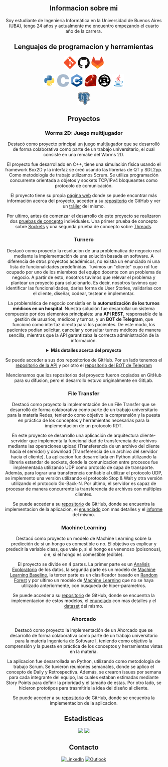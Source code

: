 </div>

<h2 align="center">Informacion sobre mi</h2>

<div align="center">
  Soy estudiante de Ingeniería Informática en la Universidad de Buenos Aires (UBA), tengo 24 años y actualmente me encuentro empezando el cuarto año de la carrera.
</div>

<h2 align="center">Lenguajes de programacion y herramientas</h2>

<p align="center"> 
  <img src="https://github.com/devicons/devicon/blob/v2.15.1/icons/git/git-original.svg" alt="git" width="40" height="40"/>
  <img src="https://github.com/devicons/devicon/blob/v2.15.1/icons/github/github-original.svg" alt="git" width="40" height="40"/>
  <img src="https://github.com/devicons/devicon/blob/v2.15.1/icons/gitlab/gitlab-original.svg" alt="git" width="40" height="40"/>
</p>

<p align="center"> 
  <img src="https://github.com/devicons/devicon/blob/v2.15.1/icons/python/python-original.svg" alt="python" width="40" height="40"/> 
  <img src="https://github.com/devicons/devicon/blob/v2.15.1/icons/c/c-original.svg" alt="c" width="40" height="40"/> 
  <img src="https://github.com/devicons/devicon/blob/v2.15.1/icons/cplusplus/cplusplus-original.svg" alt="cplusplus" width="40" height="40"/>
  <img src="https://github.com/devicons/devicon/blob/v2.15.1/icons/ruby/ruby-original.svg" alt="cplusplus" width="40" height="40"/>
  <img src="https://github.com/devicons/devicon/blob/v2.15.1/icons/rust/rust-plain.svg" alt="cplusplus" width="40" height="40"/>
  <img src="https://github.com/devicons/devicon/blob/v2.15.1/icons/java/java-original.svg" alt="java" width="40" height="40"/> 
</p>

<p align="center"> 
  <img src="https://github.com/devicons/devicon/blob/v2.15.1/icons/postgresql/postgresql-original.svg" alt="java" width="40" height="40"/> 
</p>

<h2 align="center">Proyectos</h2>

<div align="center">
  <h3 align="center">Worms 2D: Juego multijugador</h3>
  <p align="center">
    Destacó como proyecto principal un juego multijugador que se desarrolló de forma colaborativa como parte de un trabajo universitario, el cual consiste en una remake del Worms 2D.
    
  El proyecto fue desarrollado en C++, tiene una simulación física usando el framework Box2D y la interfaz se creó usando las librerías de QT y SDL2pp. Como metodología de trabajo utilizamos Scrum. Se utiliza programación concurrente orientada a objetos y sockets TCP/IPv4 bloqueantes como protocolo de comunicación.
    
  El proyecto tiene su propia <a href="https://alanvaldevenito.github.io">página web</a> donde se puede encontrar más información acerca del proyecto, acceder a su <a href="https://github.com/AlanValdevenito/Worms">repositorio</a> de GitHub y ver un <a href="https://www.youtube.com/watch?v=cXs05yU9hYE">tráiler</a> del mismo.

Por ultimo, antes de comenzar el desarrollo de este proyecto se realizaron dos <a href="https://github.com/AlanValdevenito/Taller-De-Programacion-I/tree/main/ENTREGAS">pruebas de concepto</a> individuales. Una primer prueba de concepto sobre <a href="https://github.com/AlanValdevenito/Taller-De-Programacion-I/tree/main/ENTREGAS/SOCKETS">Sockets</a> y una segunda prueba de concepto sobre <a href="https://github.com/AlanValdevenito/Taller-De-Programacion-I/tree/main/ENTREGAS/THREADS">Threads</a>.
</div>

<div align="center">

  <h3 align="center">Turnero</h3>

  <p align="center">
    Destacó como proyecto la resolucion de una problematica de negocio real mediante la implementación de una solución basada en software. A diferencia de otros proyectos académicos, no existía un enunciado ni una lista de funcionalidades predefinidas. Tuvimos un "cliente" cuyo rol fue ocupado por uno de los miembros del equipo docente con un problema de negocio. A partir de esto, nosotros tuvimos que relevar el problema y plantear un proyecto para solucionarlo. Es decir, nosotros tuvimos que identificar las funcionalidades, darles forma de User Stories, validarlas con el cliente, diseñar, codear, testear e implementar.

  La problemática de negocio consistía en la **automatización de los turnos médicos en un hospital**. Nuestra solución fue desarrollar un sistema compuesto por dos elementos principales: una **API REST**, responsable de la gestión de usuarios, médicos y turnos, y un **BOT de Telegram**, que funcionó como interfaz directa para los pacientes. De este modo, los pacientes podían solicitar, cancelar y consultar turnos médicos de manera sencilla, mientras que la API garantizaba la correcta administración de la información.
  </p>

  <details>
  <summary><b>Más detalles acerca del proyecto</b></summary>
  <br>

  Utilizamos la técnica de **[User Story Mapping](https://10pines.gitbook.io/desarrollo-de-software-agil-en-10pines/product-discovery#user-story-mapping)** para relevar las funcionalidades. 

  El proyecto se desarrolló en el transcurso de **tres semanas**, trabajando con iteraciones semanales bajo el estilo de **Extreme Programming (XP)**. Esto implicó planificar tanto a alto nivel, mediante un release plan inicial, como semana a semana, dando visibilidad en un esquema de entrega continua y al final de la semana revisar lo realizado tanto a nivel producto como a nivel proceso. 
  
  El flujo de trabajo fue el siguiente: primero relevamos las funcionalidades y presentamos un release plan a nuestro Product Owner (PO), quien definió cuál sería el MVP. A partir de allí, en cada iteración (con excepción de la primera, que tuvo solo Planning), los jueves realizábamos **Review, Planning y Retrospective**, y durante la semana trabajábamos en un esquema de entrega continua. Esto significaba que cada funcionalidad (User Story) debía estar validada en producción antes de llegar a la Review, para lo cual definimos un proceso claro: Al comienzo de cada iteracion le comunicabamos a nuestro PO el alcance de la iteracion (es decir, que US entraban en la iteracion donde cada US tenia su estimacion relativa). Antes de comenzar con el desarrollo de cada User Story debíamos enviar al PO los **Gherkin** correspondientes, que él validaba y autorizaba. Una vez que la funcionalidad estaba completa, se desplegaba en el ambiente de test para que el PO pudiera testearla y, tras su aprobación, se realizaba el deploy a producción. De esta manera, siempre llegábamos a la Review con todas las funcionalidades ya disponibles en producción y validadas por el cliente. 

  En cuanto a las metodologías aplicadas, trabajamos con **[BDD y TDD](https://drive.google.com/file/d/1whj-ZLlxVoHNaUnE6a8ckv_XHj9L7wg1/view?usp=sharing)**. La **forma de trabajo** se basó en integración continua, desarrollo en un único branch con trunk-based development, pair y mob programming, y un esquema de entrega continua. La colaboración y el versionado del código se gestionaron en **GitLab**, lo que nos permitió organizar el trabajo de manera centralizada y garantizar la integración continua. También gestionamos el despliegue en **dos ambientes cloud** diferenciados: uno de prueba y otro de producción.

  En cuanto a diseño e implementación, aplicamos **arquitectura hexagonal** para desacoplar las capas de dominio de las de infraestructura, el **patrón Repository** para manejar el acceso a datos y los principios de **12-Factor App**.

  La implementación técnica se realizó íntegramente en **Ruby**, tanto para la API REST como para el BOT de Telegram. La API fue desarrollada con **Sinatra** como microframework web, apoyándose en la gema **Faraday** para realizar solicitudes HTTP, y utilizando **Sequel** como ORM para la interacción con la base de datos. Como base de datos relacional utilizamos **PostgreSQL**. En cuanto a herramientas de desarrollo, empleamos **Cucumber y Gherkin** para las pruebas de aceptación, **RSpec** para las pruebas unitarias, **SimpleCov** para medir la cobertura del código, **Rubocop** para análisis estático y estilo, y **Rake** para la automatización de tareas comunes. 
  
  En el aspecto de infraestructura, el proyecto utilizó **[Neon](https://neon.com/)** como proveedor de base de datos, **[Sumologic](https://www.sumologic.com/)** para la gestión de logs y **Kubernetes** para el despliegue en la nube. 

  La arquitectura general del proyecto puede consultarse <a href="https://drive.google.com/file/d/1LjbY6dtETmhxP2npj-uCvuaMqJUVTmLG/view?usp=sharing" target="_blank">aquí</a>.

  En relación con las funcionalidades, identificamos y desarrollamos una serie de **User Stories** que abarcaban tanto las necesidades del hospital como las de los pacientes.

  | ID   | Descripción                                                                 |
  |------|-----------------------------------------------------------------------------|
  | US19 | Como hospital quiero dar de alta una especialidad                          |
  | US18 | Como hospital quiero dar de alta a un médico                               |
  | US7  | Como hospital quiero consultar los turnos que tiene un paciente            |
  | US3  | Como paciente quiero poder reservar un turno en un horario disponible      |
  | US17 | Como paciente quiero poder registrarme utilizando mi email                 |
  | US30 | Como hospital quiero consultar los turnos que tiene un médico              |
  | US6  | Como paciente quiero ver mi historial de turnos                            |
  | US14 | Como hospital quiero que el sistema respete feriados                       |
  | US5  | Como paciente quiero ver mis próximos turnos                               |
  | US26 | Como hospital quiero modificar el estado de un turno                       |
  | US31 | Como paciente no puedo seleccionar más de 1 turno en un mismo listado      |
  | US2  | Como paciente quiero poder reservar un turno por especialidad              |
  | US22 | Como hospital quiero dar de baja un paciente                               |
  | US20 | Como hospital quiero dar de baja a un médico                               |
  | US15 | Como hospital quiero evitar superposición de turnos                        |
  | US11 | Como hospital quiero penalizar acceso a turnos según historial de asistencia|
  | US12 | Como hospital quiero que los turnos solo sean visibles a personal autorizado|
  | US16 | Como hospital quiero restringir cantidad de turnos por especialidad        |
  | US24 | Como hospital quiero modificar una especialidad                            |
  | US4  | Como paciente quiero cancelar un turno reservado                           |
  | US21 | Como hospital quiero dar de baja una especialidad                          |

  Cada una de estas funcionalidades fue pensada, validada, desarrollada y puesta en producción siguiendo el esquema de trabajo descrito anteriormente.

  </details>

   Se puede acceder a sus dos repositorios de GitHub. Por un lado tenemos el <a href="https://github.com/AlanValdevenito/turnero-api">repositorio de la API</a> y por otro el <a href="https://github.com/AlanValdevenito/turnero-bot-telegram">repositorio del BOT de Telegram</a>

   Mencionamos que los repositorios del proyecto fueron copiados en GitHub para su difusion, pero el desarrollo estuvo originalmente en GitLab.

</div>

<div align="center">
  <h3 align="center">File Transfer</h3>
  <p align="center">
    Destacó como proyecto la implementación de un File Transfer que se desarrolló de forma colaborativa como parte de un trabajo universitario para la materia Redes, teniendo como objetivo la comprensión y la puesta en práctica de los        conceptos y herramientas necesarias para la implementación de un protocolo RDT.
   
   En este proyecto se desarrollo una aplicación de arquitectura cliente-servidor que implementa la funcionalidad de transferencia de archivos mediante las operaciones upload (Transferencia de un archivo del cliente hacia el servidor) y download (Transferencia de un archivo del servidor hacia el cliente). La aplicacion fue desarrollada en Python utilizando la libreria estandar de sockets, donde la comunicacion entre procesos fue implementada utilizando UDP como protoclo de capa de transporte. Además, para lograr una transferencia confiable al utilizar el protocolo UDP, se implemento una versión utilizando el protocolo Stop & Wait y otra versión utilizando el protocolo Go-Back-N. Por último, el servidor es capaz de procesar de manera concurrente la transferencia de archivos con múltiples clientes.
    
  Se puede acceder a su <a href="https://github.com/AlanValdevenito/TP1-Redes">repositorio</a> de GitHub, donde se encuentra la implementacion de la aplicacion, el <a href="https://github.com/AlanValdevenito/TP1-Redes/blob/main/enunciado.pdf">enunciado</a> con mas detalles y el <a href="https://github.com/AlanValdevenito/TP1-Redes/blob/main/informe.pdf">informe</a> del mismo.
</div>

<div align="center">
  <h3 align="center">Machine Learning</h3>
  <p align="center">
    Destacó como proyecto un modelo de Machine Learning sobre la predicción de si un hongo es comestible o no. El objetivo es explicar y predecir la variable class, que vale p, si el hongo es venenoso (poisonous), o e, si el hongo es comestible (edible).

  El proyecto se divide en 4 partes. La primer parte es un <a href="https://github.com/AlanValdevenito/Organizacion-de-Datos/blob/main/ENTREGAS/TP2/PARTE-1/analisis-exploratorio.ipynb">Analisis Exploratorio</a> de los datos, la segunda parte es un modelo de <a href="https://github.com/AlanValdevenito/Organizacion-de-Datos/blob/main/ENTREGAS/TP2/PARTE-2/machine-learning-baseline.ipynb">Machine Learning Baseline</a>, la tercer parte es un clasificador basado en <a href="https://github.com/AlanValdevenito/Organizacion-de-Datos/blob/main/ENTREGAS/TP2/PARTE-3/random-forest.ipynb">Random Forest</a> y por ultimo un modelo de <a href="https://github.com/AlanValdevenito/Organizacion-de-Datos/blob/main/ENTREGAS/TP2/PARTE-4/machine-learning.ipynb">Machine Learning</a> que no se haya utilizado anteriormente, con busqueda de hiper-parametros.

    
  Se puede acceder a su <a href="https://github.com/AlanValdevenito/Organizacion-de-Datos/tree/main/ENTREGAS/TP2">repositorio</a> de GitHub, donde se encuentra la implementacion de estos modelos, el <a href="https://github.com/AlanValdevenito/Organizacion-de-Datos/blob/main/ENTREGAS/TP2/ENUNCIADO.pdf">enunciado</a> con mas detalles y el <a href="https://github.com/AlanValdevenito/Organizacion-de-Datos/blob/main/ENTREGAS/TP2/dataset.zip">dataset</a> del mismo.
</div>

<div align="center">
  <h3 align="center">Ahorcado</h3>
  <p align="center">
    Destacó como proyecto la implementación de un Ahorcado que se desarrolló de forma colaborativa como parte de un trabajo universitario para la materia Ingenieria de Software I, teniendo como objetivo la comprensión y la puesta en práctica de los conceptos y herramientas vistas en la materia.
   
   La aplicacion fue desarrollada en Python, utilizando como metodologia de trabajo Scrum. Se tuvieron reuniones semanales, donde se aplico el concepto de Daily y Retrospectiva. Además, se crearon issues por semana para cada integrante del equipo, las cuales estaban estimadas mediante Story Points para definir la prioridad y el tamaño de estas. Por otro lado, se hicieron prototipos para trasmitirle la idea del diseño al cliente.
    
  Se puede acceder a su <a href="https://github.com/AlanValdevenito/Proyecto-AnInfo">repositorio</a> de GitHub, donde se encuentra la implementacion de la aplicacion.
</div>

<h2 align="center">Estadisticas</h2>

<p align= "center">
  <img height= "150" src="https://github-readme-stats.vercel.app/api?username=AlanValdevenito&theme=react&show_icons=true&include_all_commits=true" />
  <img height= "150" src="https://github-readme-stats.vercel.app/api/top-langs/?username=AlanValdevenito&theme=react&layout=compact" />
</p>

<h2 align="center">Contacto</h2>
<div align="center">
  
  [![LinkedIn](https://img.shields.io/badge/linkedin-%230077B5.svg?style=for-the-badge&logo=linkedin&logoColor=white)](https://www.linkedin.com/in/alan-ezequiel-valdevenito-a96299279)
  [![Outlook](https://img.shields.io/badge/Outlook-blue?style=for-the-badge&logo=microsoftoutlook&logoColor=white)](mailto:AlanEzequielValdevenito@outlook.com)
  
</div>
